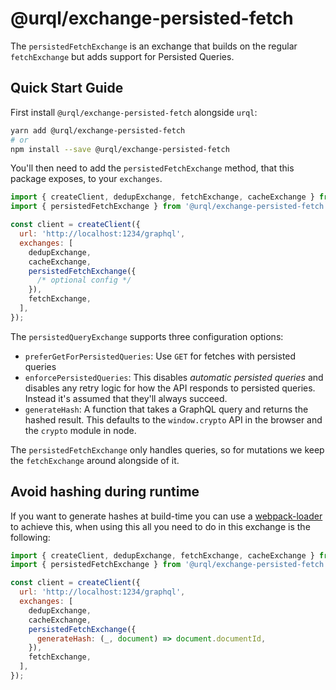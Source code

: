 # @urql/exchange-persisted-fetch

The `persistedFetchExchange` is an exchange that builds on the regular `fetchExchange`
but adds support for Persisted Queries.

## Quick Start Guide

First install `@urql/exchange-persisted-fetch` alongside `urql`:

```sh
yarn add @urql/exchange-persisted-fetch
# or
npm install --save @urql/exchange-persisted-fetch
```

You'll then need to add the `persistedFetchExchange` method, that this package exposes,
to your `exchanges`.

```js
import { createClient, dedupExchange, fetchExchange, cacheExchange } from 'urql';
import { persistedFetchExchange } from '@urql/exchange-persisted-fetch';

const client = createClient({
  url: 'http://localhost:1234/graphql',
  exchanges: [
    dedupExchange,
    cacheExchange,
    persistedFetchExchange({
      /* optional config */
    }),
    fetchExchange,
  ],
});
```

The `persistedQueryExchange` supports three configuration options:

- `preferGetForPersistedQueries`: Use `GET` for fetches with persisted queries
- `enforcePersistedQueries`: This disables _automatic persisted queries_ and disables any retry
  logic for how the API responds to persisted queries. Instead it's assumed that they'll always
  succeed.
- `generateHash`: A function that takes a GraphQL query and returns the hashed result. This defaults to the `window.crypto` API in the browser and the `crypto` module in node.

The `persistedFetchExchange` only handles queries, so for mutations we keep the
`fetchExchange` around alongside of it.

## Avoid hashing during runtime

If you want to generate hashes at build-time you can use a [webpack-loader](https://github.com/leoasis/graphql-persisted-document-loader) to achieve this,
when using this all you need to do in this exchange is the following:

```js
import { createClient, dedupExchange, fetchExchange, cacheExchange } from 'urql';
import { persistedFetchExchange } from '@urql/exchange-persisted-fetch';

const client = createClient({
  url: 'http://localhost:1234/graphql',
  exchanges: [
    dedupExchange,
    cacheExchange,
    persistedFetchExchange({
      generateHash: (_, document) => document.documentId,
    }),
    fetchExchange,
  ],
});
```
